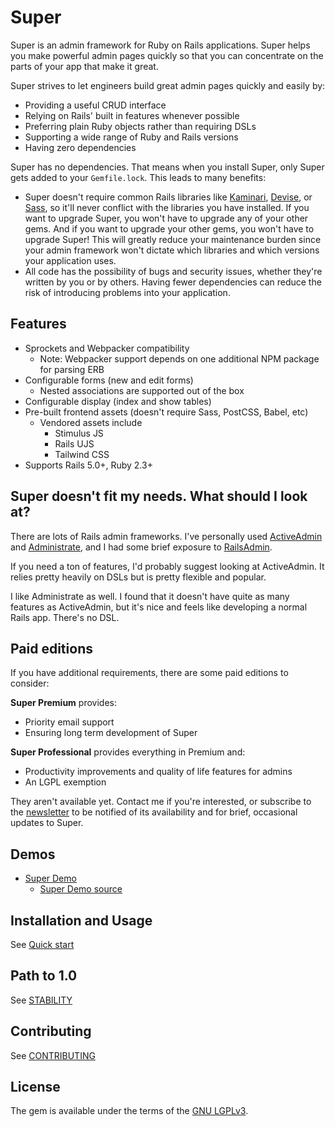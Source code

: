 # Super

Super is an admin framework for Ruby on Rails applications. Super helps you make
powerful admin pages quickly so that you can concentrate on the parts of your
app that make it great.

Super strives to let engineers build great admin pages quickly and easily by:

* Providing a useful CRUD interface
* Relying on Rails' built in features whenever possible
* Preferring plain Ruby objects rather than requiring DSLs
* Supporting a wide range of Ruby and Rails versions
* Having zero dependencies


Super has no dependencies. That means when you install Super, only Super gets
added to your `Gemfile.lock`. This leads to many benefits:

* Super doesn't require common Rails libraries like [Kaminari][Kaminari],
  [Devise][Devise], or [Sass][Sass], so it'll never conflict with the libraries
  you have installed. If you want to upgrade Super, you won't have to upgrade
  any of your other gems. And if you want to upgrade your other gems, you won't
  have to upgrade Super! This will greatly reduce your maintenance burden since
  your admin framework won't dictate which libraries and which versions your
  application uses.
* All code has the possibility of bugs and security issues, whether they're
  written by you or by others. Having fewer dependencies can reduce the risk of
  introducing problems into your application.


## Features

* Sprockets and Webpacker compatibility
    * Note: Webpacker support depends on one additional NPM package for parsing
      ERB
* Configurable forms (new and edit forms)
    * Nested associations are supported out of the box
* Configurable display (index and show tables)
* Pre-built frontend assets (doesn't require Sass, PostCSS, Babel, etc)
    * Vendored assets include
        * Stimulus JS
        * Rails UJS
        * Tailwind CSS
* Supports Rails 5.0+, Ruby 2.3+


## Super doesn't fit my needs. What should I look at?

There are lots of Rails admin frameworks. I've personally used
[ActiveAdmin][ActiveAdmin] and [Administrate][Administrate], and I had some
brief exposure to [RailsAdmin][RailsAdmin].

If you need a ton of features, I'd probably suggest looking at ActiveAdmin. It
relies pretty heavily on DSLs but is pretty flexible and popular.

I like Administrate as well. I found that it doesn't have quite as many features
as ActiveAdmin, but it's nice and feels like developing a normal Rails app.
There's no DSL.


## Paid editions

If you have additional requirements, there are some paid editions to consider:

**Super Premium** provides:

* Priority email support
* Ensuring long term development of Super

**Super Professional** provides everything in Premium and:

* Productivity improvements and quality of life features for admins
* An LGPL exemption

They aren't available yet. Contact me if you're interested, or subscribe to the
[newsletter][newsletter] to be notified of its availability and for brief,
occasional updates to Super.


## Demos

* [Super Demo][super_demo]
    * [Super Demo source][super_demo_source]


## Installation and Usage

See [Quick start](./docs/quick_start.md)


## Path to 1.0

See [STABILITY](./STABILITY.md)


## Contributing

See [CONTRIBUTING](./CONTRIBUTING.md)


## License

The gem is available under the terms of the [GNU LGPLv3](./LICENSE).


[Administrate]: https://github.com/thoughtbot/administrate
[ActiveAdmin]: https://github.com/activeadmin/activeadmin
[RailsAdmin]: https://github.com/sferik/rails_admin
[Kaminari]: https://github.com/kaminari/kaminari
[Devise]: https://github.com/heartcombo/devise
[Sass]: https://github.com/sass/sassc-ruby
[newsletter]: https://tinyletter.com/zachahn
[super_demo]: https://demo-super.herokuapp.com/admin/members
[super_demo_source]: https://github.com/zachahn/super_demo
